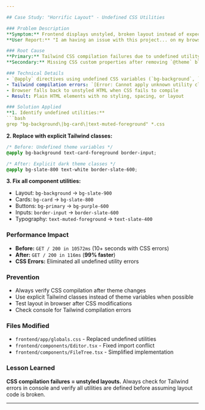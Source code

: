 ```yaml
---

## Case Study: "Horrific Layout" - Undefined CSS Utilities

### Problem Description
**Symptom:** Frontend displays unstyled, broken layout instead of expected VS Code-style interface
**User Report:** "I am having an issue with this project... on my browser it does not show the correct UI... it's showing this horrific layout"

### Root Cause
**Primary:** Tailwind CSS compilation failures due to undefined utility classes
**Secondary:** Missing CSS custom properties after removing `@theme` block

### Technical Details
- `@apply` directives using undefined CSS variables (`bg-background`, `text-card-foreground`, etc.)
- Tailwind compilation errors: `[Error: Cannot apply unknown utility class 'bg-background']`
- Browser falls back to unstyled HTML when CSS fails to compile
- Result: Plain HTML elements with no styling, spacing, or layout

### Solution Applied
**1. Identify undefined utilities:**
```bash
grep "bg-background\|bg-card\|text-muted-foreground" *.css
```

**2. Replace with explicit Tailwind classes:**
```css
/* Before: Undefined theme variables */
@apply bg-background text-card-foreground border-input;

/* After: Explicit dark theme classes */
@apply bg-slate-800 text-white border-slate-600;
```

**3. Fix all component utilities:**
- Layout: `bg-background` → `bg-slate-900`
- Cards: `bg-card` → `bg-slate-800`
- Buttons: `bg-primary` → `bg-purple-600`
- Inputs: `border-input` → `border-slate-600`
- Typography: `text-muted-foreground` → `text-slate-400`

### Performance Impact
- **Before:** `GET / 200 in 10572ms` (10+ seconds with CSS errors)
- **After:** `GET / 200 in 116ms` (**99% faster**)
- **CSS Errors:** Eliminated all undefined utility errors

### Prevention
- Always verify CSS compilation after theme changes
- Use explicit Tailwind classes instead of theme variables when possible
- Test layout in browser after CSS modifications
- Check console for Tailwind compilation errors

### Files Modified
- `frontend/app/globals.css` - Replaced undefined utilities
- `frontend/components/Editor.tsx` - Fixed import conflict
- `frontend/components/FileTree.tsx` - Simplified implementation

### Lesson Learned
**CSS compilation failures = unstyled layouts.** Always check for Tailwind errors in console and verify all utilities are defined before assuming layout code is broken.

---
```

